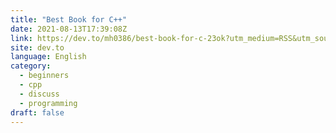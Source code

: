 ```yaml
---
title: "Best Book for C++"
date: 2021-08-13T17:39:08Z
link: https://dev.to/mh0386/best-book-for-c-23ok?utm_medium=RSS&utm_source=news.12bit.vn
site: dev.to
language: English
category:
  - beginners
  - cpp
  - discuss
  - programming
draft: false
---
```

